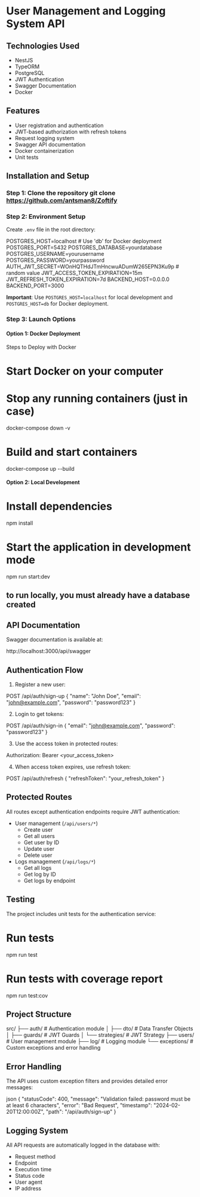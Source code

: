 # User Management and Logging System API

## Technologies Used

- NestJS
- TypeORM
- PostgreSQL
- JWT Authentication
- Swagger Documentation
- Docker

## Features

- User registration and authentication
- JWT-based authorization with refresh tokens
- Request logging system
- Swagger API documentation
- Docker containerization
- Unit tests

## Installation and Setup

### Step 1: Clone the repository git clone https://github.com/antsman8/Zoftify

### Step 2: Environment Setup

Create `.env` file in the root directory:


POSTGRES_HOST=localhost # Use 'db' for Docker deployment
POSTGRES_PORT=5432
POSTGRES_DATABASE=yourdatabase
POSTGRES_USERNAME=yourusername
POSTGRES_PASSWORD=yourpassword
AUTH_JWT_SECRET=WOnHQTHdJTmHncwuADumW265EPN3Ku9p # random value
JWT_ACCESS_TOKEN_EXPIRATION=15m
JWT_REFRESH_TOKEN_EXPIRATION=7d
BACKEND_HOST=0.0.0.0
BACKEND_PORT=3000

**Important**: Use `POSTGRES_HOST=localhost` for local development and `POSTGRES_HOST=db` for Docker deployment.

### Step 3: Launch Options



#### Option 1: Docker Deployment

Steps to Deploy with Docker

# Start Docker on your computer

# Stop any running containers (just in case)

docker-compose down -v

# Build and start containers

docker-compose up --build




#### Option 2: Local Development

# Install dependencies

npm install

# Start the application in development mode

npm run start:dev

## to run locally, you must already have a database created



## API Documentation

Swagger documentation is available at:

http://localhost:3000/api/swagger

## Authentication Flow

1. Register a new user:

POST /api/auth/sign-up
{
"name": "John Doe",
"email": "john@example.com",
"password": "password123"
}

2. Login to get tokens:

POST /api/auth/sign-in
{
"email": "john@example.com",
"password": "password123"
}

3. Use the access token in protected routes:

Authorization: Bearer <your_access_token>

4. When access token expires, use refresh token:

POST /api/auth/refresh
{
"refreshToken": "your_refresh_token"
}

## Protected Routes

All routes except authentication endpoints require JWT authentication:

- User management (`/api/users/*`)
  - Create user
  - Get all users
  - Get user by ID
  - Update user
  - Delete user
- Logs management (`/api/logs/*`)
  - Get all logs
  - Get log by ID
  - Get logs by endpoint

## Testing

The project includes unit tests for the authentication service:

# Run tests

npm run test

# Run tests with coverage report

npm run test:cov

## Project Structure

src/
├── auth/ # Authentication module
│ ├── dto/ # Data Transfer Objects
│ ├── guards/ # JWT Guards
│ └── strategies/ # JWT Strategy
├── users/ # User management module
├── log/ # Logging module
└── exceptions/ # Custom exceptions and error handling


## Error Handling

The API uses custom exception filters and provides detailed error messages:

json
{
  "statusCode": 400,
  "message": "Validation failed: password must be at least 6 characters",
  "error": "Bad Request",
  "timestamp": "2024-02-20T12:00:00Z",
  "path": "/api/auth/sign-up"
}


## Logging System

All API requests are automatically logged in the database with:

- Request method
- Endpoint
- Execution time
- Status code
- User agent
- IP address



